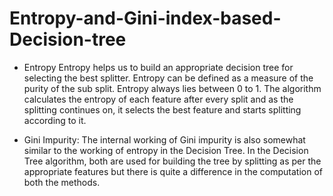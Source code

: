 # Entropy-and-Gini-index-based-Decision-tree

* Entropy
Entropy helps us to build an appropriate decision tree for selecting the best splitter. Entropy can be defined as a measure of the purity of the sub split. 
Entropy always lies between 0 to 1. The algorithm calculates the entropy of each feature after every split and as the splitting continues on, it selects the best feature and starts splitting according to it.

* Gini Impurity: 
The internal working of Gini impurity is also somewhat similar to the working of entropy in the Decision Tree. In the Decision Tree algorithm, both are used for building the tree by splitting as per the appropriate features but there is quite a difference in the computation of both the methods. 

